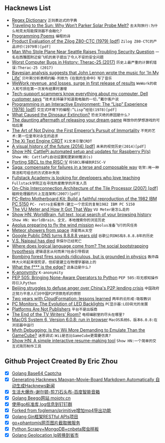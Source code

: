 ## Hacknews List


- [Regex Dictionary](https://visca.com/regexdict/)  `正则表达式的字典`
- [Traveling to the Sun: Why Won’t Parker Solar Probe Melt?](https://www.nasa.gov/feature/goddard/2018/traveling-to-the-sun-why-won-t-parker-solar-probe-melt)  `去太阳旅行:为什么帕克太阳能探测器不会融化?`
- [Programming Poems](http://johesp30.freehostia.com/poems.html)  `编程的诗`
- [Product Evaluation of the Zilog Z80-CTC (1979) [pdf]](http://smithsonianchips.si.edu/ice/OCR_ScanPE125/PE125(10379-K).pdf)  `Zilog Z80-CTC的产品评价(1979年)[pdf]`
- [Man Who Stole Plane Near Seattle Raises Troubling Security Question](https://www.nytimes.com/2018/08/11/us/seatac-stolen-plane-richard-b-russell.html)  `一名在西雅图附近偷飞机的男子提出了令人不安的安全问题`
- [Worst Computer Bugs in History: Therac-25 (2017)](https://blog.bugsnag.com/bug-day-race-condition-therac-25/)  `历史上最严重的计算机错误:Therac-25 (2017)`
- [Bayesian analysis suggests that John Lennon wrote the music for &#39;In My Life&#39;](https://www.npr.org/2018/08/11/637468053/a-songwriting-mystery-solved-math-proves-john-lennon-wrote-in-my-life)  `贝叶斯分析表明约翰·列侬为《在我的生命中》写了音乐`
- [WeWork revenue, and losses, surge in first release of results](https://www.reuters.com/article/us-wework-results/wework-revenue-and-losses-surge-in-first-release-of-results-idUSKBN1KU2KI)  `WeWork的收入和亏损在第一次发布结果时激增`
- [Tech-support scammers know everything about my computer, Dell customer says](https://arstechnica.com/information-technology/2018/07/ongoing-scam-is-still-stoking-concerns-dell-customer-data-was-breached/)  `“技术支持骗子知道我电脑的一切，”戴尔客户说`
- [Programming in an Interactive Environment: The “Lisp” Experience (1978) [pdf]](http://www.softwarepreservation.org/projects/interactive_c/bib/Sandewall-1978.pdf)  `交互式环境下的编程:“Lisp”经验(1978)[pdf]`
- [What Caused the Dinosaur Extinction?](https://www.theatlantic.com/magazine/archive/2018/09/dinosaur-extinction-debate/565769/?single_page=true)  `恐龙灭绝的原因是什么?`
- [The daunting aftermath of releasing your dream game](https://www.pcgamer.com/the-daunting-aftermath-of-releasing-your-dream-game-as-told-by-the-devs-of-stardew-valley-owlboy-and-more/)  `释放你的梦想游戏的可怕后果`
- [The Art of Not Dying: the First Emperor’s Pursuit of Immortality](https://www.laphamsquarterly.org/roundtable/art-not-dying)  `不死的艺术:第一位皇帝对永生的追求`
- [The Xi Text Engine CRDT](https://github.com/google/xi-editor/blob/e8065a3993b80af0aadbca0e50602125d60e4e38/doc/crdt-details.md)  `Xi文本引擎CRDT`
- [A visual history of the future (2014) [pdf]](https://assets.publishing.service.gov.uk/government/uploads/system/uploads/attachment_data/file/360814/14-814-future-cities-visual-history.pdf)  `未来的视觉历史(2014)[pdf]`
- [Show HN: CattlePi automated setup and updates for Raspberry Pi(s)](https://cattlepi.com/)  `Show HN: CattlePi自动设置和更新树莓派(s)`
- [Porting SBCL to the RISC-V](http://christophe.rhodes.io/notes/blog/posts/2018/beginning_an_sbcl_port/)  `将SBCL移植到RISC-V`
- [Saga: compensate for failures in a terse and composable way](http://vectos.net/posts/2018-08-10-saga.html)  `佐贺:用一种简洁和可组合的方式弥补失败`
- [Fullstack Academy is looking for developers who love teaching](https://fullstackacademy.workable.com/jobs/186349)  `Fullstack学院正在寻找热爱教学的开发人员`
- [On-Chip Interconnection Architecture of the Tile Processor (2007) [pdf]](https://www.princeton.edu/~wentzlaf/documents/Wentzlaff.2007.IEEE_Micro.Tilera.pdf)  `磁砖处理器的片上互连架构(2007)[pdf]`
- [PC-Retro Motherboard Kit: Build a faithful reproduction of the 1982 IBM PC 5150](http://www.mtmscientific.com/pc-retro.html)  `PC- retro主板套件:建立一个忠实的复制1982 IBM PC 5150`
- [The VU Meter and How It Got That Way](https://hackaday.com/2018/08/09/the-vu-meter-and-how-it-got-that-way/)  `VU Meter是怎么走的`
- [Show HN: WorldBrain, full text, local search of your browsing history](https://worldbrain.io/#)  `Show HN: WorldBrain，全文，本地搜索你的浏览历史`
- [Aeolus preparing to fly the wind mission](https://www.esa.int/Our_Activities/Operations/Aeolus_preparing_to_fly_the_wind_mission)  `Aeolus准备飞行的风任务`
- [Meteor showers from space](https://www.meteorshowers.org/)  `流星雨从太空`
- [Google Public DNS turns 8.8.8.8 years old](https://security.googleblog.com/2018/08/google-public-dns-turns-8888-years-old.html)  `谷歌公共DNS有8.8.8.8年的历史`
- [V.S. Naipaul has died](https://www.nytimes.com/2018/08/11/obituaries/vs-naipaul-dead-author-nobel-prize.html)  `奈保尔已经死亡`
- [Where does logical language come from? The social bootstrapping hypothesis](http://babieslearninglanguage.blogspot.com/2018/08/where-does-logical-language-come-from.html)  `逻辑语言从何而来?社会引导假说`
- [Bombing forest fires sounds ridiculous, but is grounded in physics](https://www.popularmechanics.com/military/weapons/a22674251/air-force-bomb-forest-fires/)  `轰炸森林大火听起来很荒谬，但却是建立在物理学基础上的`
- [What the f*** is the edge?](https://arcentry.com/blog/what-the-f-is-the-edge/)  `这条边是什么?`
- [K-anonymity](https://en.wikipedia.org/wiki/K-anonymity)  `K-anonymity`
- [PEP 505: Bringing None-Aware Operators to Python](https://www.python.org/dev/peps/pep-0505/)  `PEP 505:将无感知操作符引入Python`
- [Beijing struggles to defuse anger over China&#39;s P2P lending crisis](https://www.reuters.com/article/us-china-lenders-p2p-insight/beijing-struggles-to-defuse-anger-over-chinas-p2p-lending-crisis-idUSKBN1KX077)  `中国政府正努力平息人们对中国P2P贷款危机的愤怒`
- [Two years with CloudFormation: lessons learned](https://sanderknape.com/2018/08/two-years-with-cloudformation-lessons-learned/)  `两年的云形成:吸取教训`
- [PC Monitors: The Evolution of LED Backlights](https://pcmonitors.info/articles/the-evolution-of-led-backlights/)  `PC显示器:LED背光的发展`
- [Platforms Are Not Publishers](https://www.theatlantic.com/technology/archive/2018/08/the-messy-democratizing-beauty-of-the-internet/567194/?single_page=true)  `平台不是出版商`
- [The End of the TV Writers’ Room?](https://www.vanityfair.com/hollywood/2018/08/the-end-of-the-tv-writers-room-as-we-know-it-mini-rooms)  `电视编剧室的尽头在哪里?`
- [MacOS System 6, Version 6.0.8: run in browser](https://archive.org/details/mac_MacOS_6.0.8)  `MacOS系统6，版本6.0.8:在浏览器中运行`
- [Myth Debugging: Is the Wii More Demanding to Emulate Than the GameCube?](https://dolphin-emu.org/blog/2018/07/21/myth-debugging-wii-more-demanding-emulate-gamecube/)  `迷思调试:Wii是否比GameCube更需要仿真?`
- [Show HN: A simple interactive resume-making tool](https://danplisetsky.github.io/resume-maker/)  `Show HN:一个简单的交互式简历制作工具`

## Github Project Created By Eric Zhou

- [x] [Golang Base64 Captcha](https://github.com/mojocn/base64Captcha)
- [x] [Generating Hacknews Maoyan-Movie-Board Markdown Automatically 自动生成Hacknews新闻](https://github.com/dejavuzhou/md-genie)
- [x] [生活大爆炸-谢尔顿-剪刀石头布-百度智能音箱](https://github.com/mojocn/dueros-bang-game)
- [x] [Golang Beego网站 mojotv.cn](https://github.com/mojocn/www.mojotv.cn)
- [x] [使用go标准库,log信息到钉钉群](https://github.com/mojocn/dooger)
- [x] [Forked from fogleman/primitive增加mp4导出功能](https://github.com/mojocn/primitive)
- [x] [Golang Gin框架RESTful APIs项目](https://github.com/JJJJJJJerk/ezier-golang-web-api-framework)
- [x] [go+phantomjs网页图片截取微服务](https://github.com/mojocn/screen_shot)
- [x] [Python Scrapy+MongoDB+cnbeta爬虫样板](https://github.com/mojocn/scrapy_mongodb_boilerplate_cnbeta)
- [x] [Golang Geolocation Ip转换到省市](https://github.com/mojocn/ip2location)